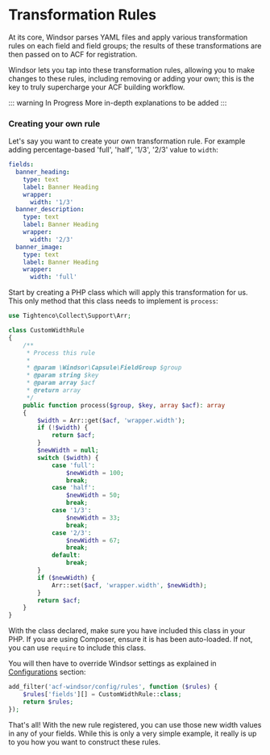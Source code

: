 # Transformation Rules

At its core, Windsor parses YAML files and apply various transformation rules on each field and field groups; the results of these transformations are then passed on to ACF for registration.

Windsor lets you tap into these transformation rules, allowing you to make changes to these rules, including removing or adding your own; this is the key to truly supercharge your ACF building workflow.

::: warning In Progress
More in-depth explanations to be added
:::

### Creating your own rule

Let's say you want to create your own transformation rule. For example adding percentage-based 'full', 'half', '1/3', '2/3' value to `width`:
```yaml
fields:
  banner_heading:
    type: text
    label: Banner Heading
    wrapper:
      width: '1/3'
  banner_description:
    type: text
    label: Banner Heading
    wrapper:
      width: '2/3'
  banner_image:
    type: text
    label: Banner Heading
    wrapper:
      width: 'full'
```

Start by creating a PHP class which will apply this transformation for us. This only method that this class needs to implement is `process`:

```php
use Tightenco\Collect\Support\Arr;

class CustomWidthRule
{
    /**
     * Process this rule
     *
     * @param \Windsor\Capsule\FieldGroup $group
     * @param string $key
     * @param array $acf
     * @return array
     */
    public function process($group, $key, array $acf): array
    {
        $width = Arr::get($acf, 'wrapper.width');
        if (!$width) {
            return $acf;
        }
        $newWidth = null;
        switch ($width) {
            case 'full':
                $newWidth = 100;
                break;
            case 'half':
                $newWidth = 50;
                break;
            case '1/3':
                $newWidth = 33;
                break;
            case '2/3':
                $newWidth = 67;
                break;
            default:
                break;
        }
        if ($newWidth) {
            Arr::set($acf, 'wrapper.width', $newWidth);
        }
        return $acf;
    }
}
```

With the class declared, make sure you have included this class in your PHP. If you are using Composer, ensure it is has been auto-loaded. If not, you can use `require` to include this class.

You will then have to override Windsor settings as explained in [Configurations](/configurations) section:

```php
add_filter('acf-windsor/config/rules', function ($rules) {
    $rules['fields'][] = CustomWidthRule::class;
    return $rules;
});
```

That's all! With the new rule registered, you can use those new width values in any of your fields. While this is only a very simple example, it really is up to you how you want to construct these rules.
